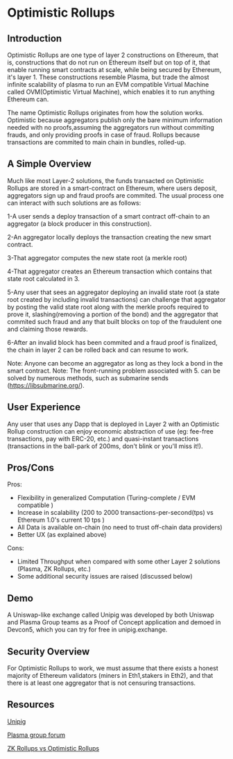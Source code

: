 # Optimistic Rollups
## Introduction
Optimistic Rollups are one type of layer 2 constructions on Ethereum, that is, constructions that do not run on Ethereum itself but on top of it, that enable running smart contracts at scale, while being secured by Ethereum, it's layer 1. These constructions resemble Plasma, but trade the almost infinite scalability of plasma to run an EVM compatible Virtual Machine called OVM(Optimistic Virtual Machine), which enables it to run anything Ethereum can.

The name Optimistic Rollups originates from how the solution works. Optimistic because aggregators publish only the bare minimum information needed with no proofs,assuming the aggregators run without commiting frauds, and only providing proofs in case of fraud. Rollups because transactions are commited to main chain in bundles, rolled-up.

## A Simple Overview
Much like most Layer-2 solutions, the funds transacted on Optimistic Rollups are stored in a smart-contract on Ethereum, where users deposit, aggregators sign up and fraud proofs are commited. The usual process one can interact with such solutions are as follows:

1-A user sends a deploy transaction of a smart contract off-chain to an aggregator (a block producer in this construction).

2-An aggregator locally deploys the transaction creating the new smart contract.

3-That aggregator computes the new state root (a merkle root)

4-That aggregator creates an Ethereum transaction which contains that state root calculated in 3.

5-Any user that sees an aggregator deploying an invalid state root (a state root created by including invalid transactions) can challenge that aggregator by posting the valid state root along with the merkle proofs required to prove it, slashing(removing a portion of the bond) and the aggregator that commited such fraud and any that built blocks on top of the fraudulent one and claiming those rewards.

6-After an invalid block has been commited and a fraud proof is finalized, the chain in layer 2 can be rolled back and can resume to work.

Note: Anyone can become an aggregator as long as they lock a bond in the smart contract.
Note: The front-running problem associated with 5. can be solved by numerous methods, such as submarine sends (https://libsubmarine.org/).

## User Experience
Any user that uses any Dapp that is deployed in Layer 2 with an Optimistic Rollup construction can enjoy economic abstraction of use (eg: fee-free transactions, pay with ERC-20, etc.) and quasi-instant transactions (transactions in the ball-park of 200ms, don't blink or you'll miss it!).

## Pros/Cons
Pros:
 * Flexibility in generalized Computation (Turing-complete / EVM compatible )
 * Increase in scalability (200 to 2000 transactions-per-second(tps) vs Ethereum 1.0's current 10 tps )
 * All Data is available on-chain (no need to trust off-chain data providers)
 * Better UX (as explained above)

Cons:
 * Limited Throughput when compared with some other Layer 2 solutions (Plasma, ZK Rollups, etc.)
 * Some additional security issues are raised (discussed below)


## Demo
A Uniswap-like exchange called Unipig was developed by both Uniswap and Plasma Group teams as a Proof of Concept application and demoed in Devcon5, which you can try for free in unipig.exchange.

## Security Overview
For Optimistic Rollups to work, we must assume that there exists a honest majority of Ethereum validators (miners in Eth1,stakers in Eth2), and that there is at least one aggregator that is not censuring transactions.

## Resources

[Unipig](https://unipig.exchange)

[Plasma group forum](https://plasma.group/)

[ZK Rollups vs Optimistic Rollups](https://blog.idex.io/all-posts/rollup-rundown)
	

